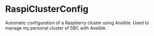 # RaspiClusterConfig
Automatic configuration of a Raspberry cluster using Ansible.
Used to manage my personal cluster of SBC with Ansible.
